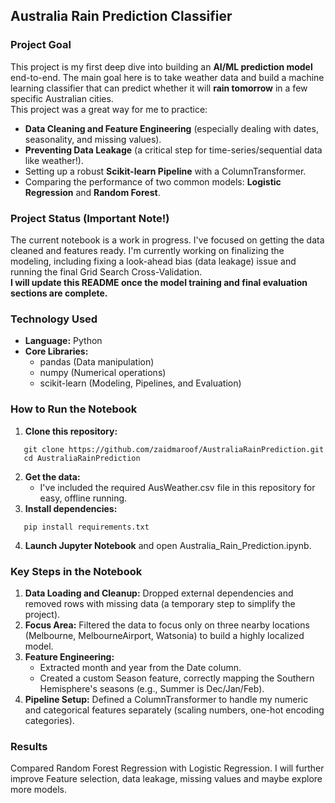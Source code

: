 ## **Australia Rain Prediction Classifier**

### **Project Goal**

This project is my first deep dive into building an **AI/ML prediction model** end-to-end. The main goal here is to take weather data and build a machine learning classifier that can predict whether it will **rain tomorrow** in a few specific Australian cities.  
This project was a great way for me to practice:

* **Data Cleaning and Feature Engineering** (especially dealing with dates, seasonality, and missing values).  
* **Preventing Data Leakage** (a critical step for time-series/sequential data like weather\!).  
* Setting up a robust **Scikit-learn Pipeline** with a ColumnTransformer.  
* Comparing the performance of two common models: **Logistic Regression** and **Random Forest**.

### **Project Status (Important Note\!)**

The current notebook is a work in progress. I've focused on getting the data cleaned and features ready. I'm currently working on finalizing the modeling, including fixing a look-ahead bias (data leakage) issue and running the final Grid Search Cross-Validation.  
**I will update this README once the model training and final evaluation sections are complete.**

### **Technology Used**

* **Language:** Python  
* **Core Libraries:**  
  * pandas (Data manipulation)  
  * numpy (Numerical operations)  
  * scikit-learn (Modeling, Pipelines, and Evaluation)

### **How to Run the Notebook**

1. **Clone this repository:**  
``` 
   git clone https://github.com/zaidmaroof/AustraliaRainPrediction.git  
   cd AustraliaRainPrediction
```
2. **Get the data:**  
   * I've included the required AusWeather.csv file in this repository for easy, offline running.  
3. **Install dependencies:**  
``` 
   pip install requirements.txt
```
4. **Launch Jupyter Notebook** and open Australia\_Rain\_Prediction.ipynb.

### **Key Steps in the Notebook**

1. **Data Loading and Cleanup:** Dropped external dependencies and removed rows with missing data (a temporary step to simplify the project).  
2. **Focus Area:** Filtered the data to focus only on three nearby locations (Melbourne, MelbourneAirport, Watsonia) to build a highly localized model.  
3. **Feature Engineering:**  
   * Extracted month and year from the Date column.  
   * Created a custom Season feature, correctly mapping the Southern Hemisphere's seasons (e.g., Summer is Dec/Jan/Feb).  
4. **Pipeline Setup:** Defined a ColumnTransformer to handle my numeric and categorical features separately (scaling numbers, one-hot encoding categories).

### **Results**

Compared Random Forest Regression with Logistic Regression. I will further improve Feature selection, data leakage, missing values and maybe explore more models.